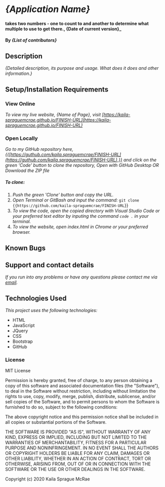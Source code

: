 # _{Application Name}_

#### takes two numbers - one to count to and another to determine what multiple to use to get there., {Date of current version}_

#### By _**{List of contributors}**_

## Description

_{Detailed description, its purpose and usage. What does it does and other information.}_

## Setup/Installation Requirements

### View Online

_To view my live website, {Name of Page}, visit [https://kaila-spraguemcrae.github.io/FINISH-URL](https://kaila-spraguemcrae.github.io/FINISH-URL)_

### Open Locally

_Go to my GitHub repository here, {{[https://guthub.com/kaila.spraguemcrae/FINISH-URL](https://guthub.com/kaila.spraguemcrae/FINISH-URL),}} and click on the green 'Code' button to clone the repository, Open with GitHub Desktop OR Download the ZIP file_

##### To clone:
1. _Push the green 'Clone' button and copy the URL._
2. _Open Terminal or GitBash and input the command:_ `git clone {{https://github.com/kaila-spraguemcrae/FINISH-URL`}}
3. _To view the code, open the copied directory with Visual Studio Code or your preferred text editor by inputing the command `code .` in your terminal._
4. _To view the website, open index.html in Chrome or your preferred browser._

## Known Bugs

## Support and contact details

_If you run into any problems or have any questions please contact me via [email](mailto:kaila.sprague@icloud.com)._

## Technologies Used

_This project uses the following technologies:_

- HTML
- JavaScript
- JQuery
- CSS
- Bootstrap
- GitHub

### License

MIT License

Permission is hereby granted, free of charge, to any person obtaining a copy
of this software and associated documentation files (the "Software"), to deal
in the Software without restriction, including without limitation the rights
to use, copy, modify, merge, publish, distribute, sublicense, and/or sell
copies of the Software, and to permit persons to whom the Software is
furnished to do so, subject to the following conditions:

The above copyright notice and this permission notice shall be included in all
copies or substantial portions of the Software.

THE SOFTWARE IS PROVIDED "AS IS", WITHOUT WARRANTY OF ANY KIND, EXPRESS OR
IMPLIED, INCLUDING BUT NOT LIMITED TO THE WARRANTIES OF MERCHANTABILITY,
FITNESS FOR A PARTICULAR PURPOSE AND NONINFRINGEMENT. IN NO EVENT SHALL THE
AUTHORS OR COPYRIGHT HOLDERS BE LIABLE FOR ANY CLAIM, DAMAGES OR OTHER
LIABILITY, WHETHER IN AN ACTION OF CONTRACT, TORT OR OTHERWISE, ARISING FROM,
OUT OF OR IN CONNECTION WITH THE SOFTWARE OR THE USE OR OTHER DEALINGS IN THE
SOFTWARE.

Copyright (c) 2020 Kaila Sprague McRae